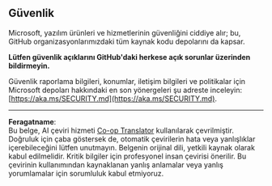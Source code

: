<!--
CO_OP_TRANSLATOR_METADATA:
{
  "original_hash": "7229f7490ea61a04330b79651ac4d37e",
  "translation_date": "2025-09-17T22:17:23+00:00",
  "source_file": "SECURITY.md",
  "language_code": "tr"
}
-->
## Güvenlik

Microsoft, yazılım ürünleri ve hizmetlerinin güvenliğini ciddiye alır; bu, GitHub organizasyonlarımızdaki tüm kaynak kodu depolarını da kapsar.

**Lütfen güvenlik açıklarını GitHub'daki herkese açık sorunlar üzerinden bildirmeyin.**

Güvenlik raporlama bilgileri, konumlar, iletişim bilgileri ve politikalar için Microsoft depoları hakkındaki en son yönergeleri şu adreste inceleyin:  
[https://aka.ms/SECURITY.md](https://aka.ms/SECURITY.md).

---

**Feragatname**:  
Bu belge, AI çeviri hizmeti [Co-op Translator](https://github.com/Azure/co-op-translator) kullanılarak çevrilmiştir. Doğruluk için çaba göstersek de, otomatik çevirilerin hata veya yanlışlıklar içerebileceğini lütfen unutmayın. Belgenin orijinal dili, yetkili kaynak olarak kabul edilmelidir. Kritik bilgiler için profesyonel insan çevirisi önerilir. Bu çevirinin kullanımından kaynaklanan yanlış anlamalar veya yanlış yorumlamalar için sorumluluk kabul etmiyoruz.